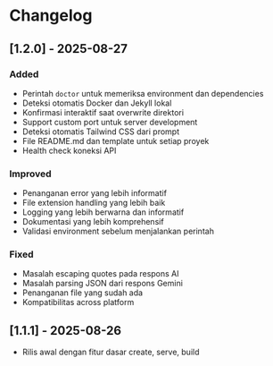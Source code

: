 # Changelog

## [1.2.0] - 2025-08-27

### Added
- Perintah `doctor` untuk memeriksa environment dan dependencies
- Deteksi otomatis Docker dan Jekyll lokal
- Konfirmasi interaktif saat overwrite direktori
- Support custom port untuk server development
- Deteksi otomatis Tailwind CSS dari prompt
- File README.md dan template untuk setiap proyek
- Health check koneksi API

### Improved
- Penanganan error yang lebih informatif
- File extension handling yang lebih baik
- Logging yang lebih berwarna dan informatif
- Dokumentasi yang lebih komprehensif
- Validasi environment sebelum menjalankan perintah

### Fixed
- Masalah escaping quotes pada respons AI
- Masalah parsing JSON dari respons Gemini
- Penanganan file yang sudah ada
- Kompatibilitas across platform

## [1.1.1] - 2025-08-26
- Rilis awal dengan fitur dasar create, serve, build